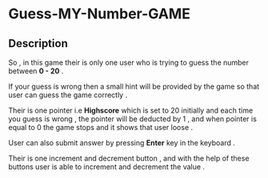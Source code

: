 # Guess-MY-Number-GAME

## Description 

So , in this game their is only one user who is trying to guess the number between **0 - 20** .

If your guess is wrong then a small hint will be provided by the game so that user can guess the game correctly .

Their is one pointer i.e **Highscore** which is set to 20 initially and each time you guess is wrong , the pointer will be deducted by 1 , and when pointer is equal to 0 the game stops and it shows that user loose .

User can also submit answer by pressing **Enter** key in the keyboard . 

Their is one increment and decrement button , and with the help of these buttons user is able to increment and decrement the value . 
